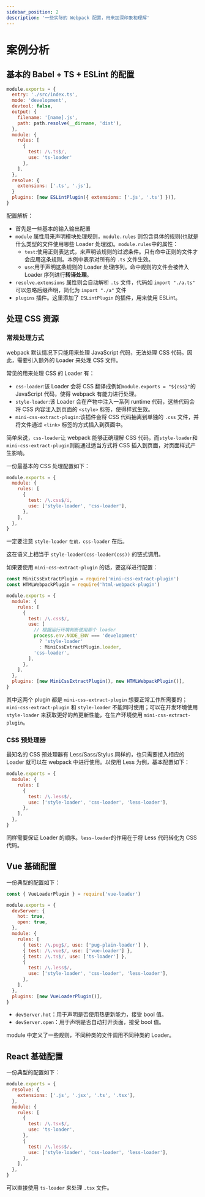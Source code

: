 ```yaml
---
sidebar_position: 2
description: '一些实际的 Webpack 配置，用来加深印象和理解'
---
```


# 案例分析

## 基本的 Babel + TS + ESLint 的配置

```js
module.exports = {
  entry: './src/index.ts',
  mode: 'development',
  devtool: false,
  output: {
    filename: '[name].js',
    path: path.resolve(__dirname, 'dist'),
  },
  module: {
    rules: [
      {
        test: /\.ts$/,
        use: 'ts-loader'
      },
    ],
  },
  resolve: {
    extensions: ['.ts', '.js'],
  }
  plugins: [new ESLintPlugin({ extensions: ['.js', '.ts'] })],
}
```

配置解析：

- 首先是一些基本的输入输出配置
- `module` 属性用来声明模块处理规则，`module.rules` 则包含具体的规则(也就是什么类型的文件使用哪些 Loader 处理器)。`module.rules`中的属性：
  - `test`:使用正则表达式，来声明该规则的过滤条件。只有命中正则的文件才会应用这条规则。本例中表示对所有的 `.ts` 文件生效。
  - `use`:用于声明这条规则的 Loader 处理序列。命中规则的文件会被传入 Loader 序列进行**转译处理**。
- `resolve.extensions` 属性则会自动解析 `.ts` 文件，代码如 `import "./a.ts"` 可以忽略后缀声明，简化为 `import "./a"` 文件
- `plugins` 插件。这里添加了 `ESLintPlugin` 的插件，用来使用 ESLint。

## 处理 CSS 资源

### 常规处理方式

webpack 默认情况下只能用来处理 JavaScript 代码，无法处理 CSS 代码。因此，需要引入额外的 Loader 来处理 CSS 文件。

常见的用来处理 CSS 的 Loader 有：

- `css-loader`:该 Loader 会将 CSS 翻译成例如`module.exports = "${css}"`的 JavaScript 代码，使得 webpack 有能力进行处理。
- `style-loader`:该 Loader 会在产物中注入一系列 runtime 代码，这些代码会将 CSS 内容注入到页面的 `<style>` 标签，使得样式生效。
- `mini-css-extract-plugin`:该插件会将 CSS 代码抽离到单独的 `.css` 文件，并将文件通过 `<link>` 标签的方式插入到页面中。

简单来说，`css-loader`让 webpack 能够正确理解 CSS 代码，而`style-loader`和`mini-css-extract-plugin`则能通过适当方式将 CSS 插入到页面，对页面样式产生影响。

一份最基本的 CSS 处理配置如下：

```js
module.exports = {
  module: {
    rules: [
      {
        test: /\.css$/i,
        use: ['style-loader', 'css-loader'],
      },
    ],
  },
}
```

一定要注意 `style-loader` `在前，css-loader` 在后。

这在语义上相当于 `style-loader(css-loader(css))` 的链式调用。

如果要使用 `mini-css-extract-plugin` 的话，要这样进行配置：

```js
const MiniCssExtractPlugin = require('mini-css-extract-plugin')
const HTMLWebpackPlugin = require('html-webpack-plugin')

module.exports = {
  module: {
    rules: [
      {
        test: /\.css$/,
        use: [
          // 根据运行环境判断使用那个 loader
          process.env.NODE_ENV === 'development'
            ? 'style-loader'
            : MiniCssExtractPlugin.loader,
          'css-loader',
        ],
      },
    ],
  },
  plugins: [new MiniCssExtractPlugin(), new HTMLWebpackPlugin()],
}
```

其中这两个 plugin 都是 `mini-css-extract-plugin` 想要正常工作所需要的；`mini-css-extract-plugin` 和 `style-loader` 不能同时使用；可以在开发环境使用 `style-loader` 来获取更好的热更新性能，在生产环境使用 `mini-css-extract-plugin`。

### CSS 预处理器

最知名的 CSS 预处理器有 Less/Sass/Stylus.同样的，也只需要接入相应的 Loader 就可以在 webpack 中进行使用。以使用 Less 为例，基本配置如下：

```js
module.exports = {
  module: {
    rules: [
      {
        test: /\.less$/,
        use: ['style-loader', 'css-loader', 'less-loader'],
      },
    ],
  },
}
```

同样需要保证 Loader 的顺序。`less-loader`的作用在于将 Less 代码转化为 CSS 代码。

## Vue 基础配置

一份典型的配置如下：

```js
const { VueLoaderPlugin } = require('vue-loader')

module.exports = {
  devServer: {
    hot: true,
    open: true,
  },
  module: {
    rules: [
      { test: /\.pug$/, use: ['pug-plain-loader'] },
      { test: /\.vue$/, use: ['vue-loader'] },
      { test: /\.ts$/, use: ['ts-loader'] },
      {
        test: /\.less$/,
        use: ['style-loader', 'css-loader', 'less-loader'],
      },
    ],
  },
  plugins: [new VueLoaderPlugin()],
}
```

- `devServer.hot`：用于声明是否使用热更新能力，接受 bool 值。
- `devServer.open`：用于声明是否自动打开页面，接受 bool 值。

module 中定义了一些规则，不同种类的文件调用不同种类的 Loader。

## React 基础配置

一份典型的配置如下：

```js
module.exports = {
  resolve: {
    extensions: ['.js', '.jsx', '.ts', '.tsx'],
  },
  module: {
    rules: [
      {
        test: /\.tsx$/,
        use: 'ts-loader',
      },
      {
        test: /\.less$/,
        use: ['style-loader', 'css-loader', 'less-loader'],
      },
    ],
  },
}
```

可以直接使用 `ts-loader` 来处理 `.tsx` 文件。
